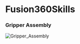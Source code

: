 # Fusion360Skills

### Gripper Assembly
![Gripper_Assembly](https://github.com/user-attachments/assets/2d169eba-4d67-49fc-9ec6-d881985a566b)
